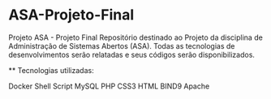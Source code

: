 # ASA-Projeto-Final
Projeto ASA - Projeto Final Repositório destinado ao Projeto da disciplina de Administração de Sistemas Abertos (ASA). Todas as tecnologias de desenvolvimentos serão relatadas e seus códigos serão disponibilizados.

** Tecnologias utilizadas:

Docker
Shell Script
MySQL
PHP
CSS3
HTML
BIND9
Apache
